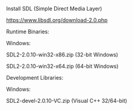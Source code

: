 Install SDL (Simple Direct Media Layer)

https://www.libsdl.org/download-2.0.php

Runtime Binaries:

  Windows:
  
  SDL2-2.0.10-win32-x86.zip (32-bit Windows)
  
  SDL2-2.0.10-win32-x64.zip (64-bit Windows)
  
Development Libraries:

  Windows:

  SDL2-devel-2.0.10-VC.zip (Visual C++ 32/64-bit)
